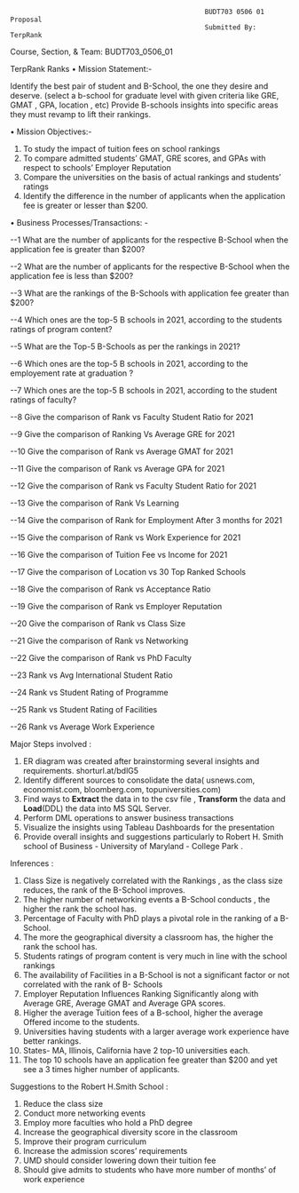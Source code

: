                                                      BUDT703 0506 01 Proposal
                                                     Submitted By: TerpRank
Course, Section, & Team: BUDT703_0506_01

TerpRank Ranks
•	Mission Statement:-

Identify the best pair of student and B-School, the one they desire and deserve. (select a b-school for graduate level with given criteria like GRE, GMAT , GPA, location , etc)
Provide B-schools insights into specific areas they must revamp to lift their rankings.

•	Mission Objectives:-

1.	To study the impact of tuition fees on school rankings
2.	To compare admitted students’ GMAT, GRE scores, and GPAs with respect to schools’ Employer Reputation 
3.	Compare the universities on the basis of actual rankings and students’ ratings
4.	Identify the difference in the number of applicants when the application fee is greater or lesser than $200.

•	Business Processes/Transactions: -

--1 What are the number of applicants for the respective B-School when the application fee is greater than $200?

--2 What are the number of applicants for the respective B-School when the application fee is less than $200?

--3 What are the rankings of the B-Schools with application fee greater than $200?

--4 Which ones are the top-5 B schools in 2021, according to the students ratings of program content?

--5 What are the Top-5 B-Schools as per the rankings in 2021?

--6 Which ones are the top-5 B schools in 2021, according to the employement rate at graduation ?

--7 Which ones are the top-5 B schools in 2021, according to the student ratings of faculty?

--8 Give the comparison of Rank vs Faculty Student Ratio for 2021

--9 Give the comparison of  Ranking Vs Average GRE for 2021

--10 Give the comparison of  Rank vs Average GMAT for 2021

--11 Give the comparison of  Rank vs Average GPA for 2021

--12 Give the comparison of  Rank vs Faculty Student Ratio for 2021

--13 Give the comparison of  Rank Vs Learning

--14 Give the comparison of  Rank for Employment After 3 months for 2021

--15 Give the comparison of  Rank vs Work Experience for 2021

--16 Give the comparison of  Tuition Fee vs Income for 2021

--17 Give the comparison of  Location vs 30 Top Ranked Schools

--18 Give the comparison of  Rank vs Acceptance Ratio

--19 Give the comparison of  Rank vs Employer Reputation

--20 Give the comparison of  Rank vs Class Size

--21 Give the comparison of  Rank vs Networking

--22 Give the comparison of  Rank vs PhD Faculty

--23 Rank vs Avg International Student Ratio

--24 Rank vs Student Rating of Programme

--25 Rank vs Student Rating of Facilities

--26 Rank vs Average Work Experience


Major Steps involved : 

1) ER diagram was created after brainstorming several insights and requirements. shorturl.at/bdlG5
2) Identify different sources to consolidate the data( usnews.com, economist.com, bloomberg.com, topuniversities.com)
3) Find ways to **Extract** the data in to the csv file , **Transform** the data and **Load**(DDL) the data into MS SQL Server.
4) Perform DML operations to answer business transactions
5) Visualize the insights using Tableau Dashboards for the presentation
6) Provide overall insights and suggestions particularly to Robert H. Smith school of Business - University of Maryland - College Park .

Inferences : 
1) Class Size is negatively correlated with the Rankings , as the class size reduces, the rank of the B-School improves.
2) The higher number of networking events a B-School conducts , the higher the rank the school has.
3) Percentage of Faculty with PhD plays a pivotal role in the ranking of a B- School.
4) The more the geographical diversity a classroom has, the higher the rank the school has.
5) Students ratings of program content is very much in line with the school rankings
6) The availability of Facilities in a B-School is not a significant factor or not correlated with the rank of B- Schools
7) Employer Reputation Influences Ranking Significantly along with Average GRE, Average GMAT and Average GPA scores.
8) Higher the average Tuition fees of a B-school, higher the average Offered income to the students.
9) Universities having students with a larger average work experience have better rankings.
10) States- MA, Illinois, California have 2 top-10 universities each.
11) The top 10 schools have an application fee greater than $200 and yet see a 3 times higher number of applicants.

Suggestions to the Robert H.Smith School : 
1) Reduce the class size
2) Conduct more networking events
3) Employ more faculties who hold a PhD degree
4) Increase the geographical diversity score in the classroom
5) Improve their program curriculum
6) Increase the admission scores’ requirements
7) UMD should consider lowering down their tuition fee
8) Should give admits to students who have more number of months’ of work experience
